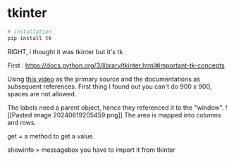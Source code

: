 # tkinter

```python
# installation
pip install tk
```
RIGHT, i thought it was tkinter but it's tk

First : 
https://docs.python.org/3/library/tkinter.html#important-tk-concepts

Using [this video](https://www.youtube.com/watch?v=kvd6GQZASno) as the primary source and the documentations as subsequent references.
First thing I found out
you can't do 900 x 900, spaces are not allowed. 

The labels need a parent object, hence they referenced it to the "window".
![[Pasted image 20240619205459.png]]
The area is mapped into columns and rows.

get = a method to get a value.

showinfo = messagebox
you have to import it from tkinter